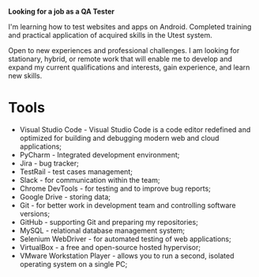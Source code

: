 <b>Looking for a job as a QA Tester</b>

I'm learning how to test websites and apps on Android.
Completed training and practical application of acquired skills in the Utest system.

Open to new experiences and professional challenges. I am looking for stationary, hybrid, or remote work that will enable me to develop and expand my current qualifications and interests, gain experience, and learn new skills.


<b><h1>Tools</h1></b>
<ul><li>Visual Studio Code - Visual Studio Code is a code editor redefined and optimized for building and debugging modern web and cloud applications;</li>
<li>PyCharm - Integrated development environment;</li>
<li>Jira - bug tracker;</li>
<li>TestRail - test cases management;</li>
<li>Slack - for communication within the team;</li>
<li>Chrome DevTools - for testing and to improve bug reports;</li>
<li>Google Drive - storing data;</li>
<li>Git - for better work in development team and controlling software versions;</li>
<li>GitHub - supporting Git and preparing my repositories;</li>
<li>MySQL - relational database management system;</li>
<li>Selenium WebDriver - for automated testing of web applications;</li>
<li>VirtualBox - a free and open-source hosted hypervisor;</li>
<li>VMware Workstation Player - allows you to run a second, isolated operating system on a single PC;</li>
</ul>
